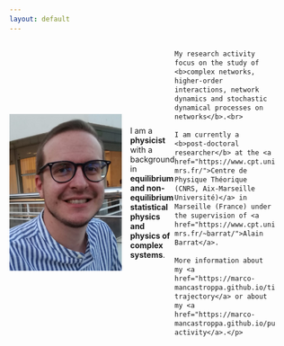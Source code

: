 ```yaml
---
layout: default
---
```

<style>
.image-text { display: flex; align-items: center; }
.image-text img { flex-basis: 30%; max-width: 200px; height: auto; margin-right: 15px; }
.image-text p { flex-basis: 70%; }
</style>

<div class="image-text">
  <img src="/pictures/me.jpg" alt="Marco Mancastroppa">
  <p>I am a <b>physicist</b> with a background in <b>equilibrium and non-equilibrium statistical physics and physics of complex systems</b>. <br>
    
    My research activity focus on the study of <b>complex networks, higher-order interactions, network dynamics and stochastic dynamical processes on networks</b>.<br>
    
    I am currently a <b>post-doctoral researcher</b> at the <a href="https://www.cpt.univ-mrs.fr/">Centre de Physique Théorique (CNRS, Aix-Marseille Université)</a> in Marseille (France) under the supervision of <a href="https://www.cpt.univ-mrs.fr/~barrat/">Alain Barrat</a>.
    
    More information about my <a href="https://marco-mancastroppa.github.io/timeline.html">academic trajectory</a> or about my <a href="https://marco-mancastroppa.github.io/publications.html">research activity</a>.</p>
</p>
</div>
